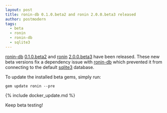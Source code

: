 ```yaml
---
layout: post
title: ronin-db 0.1.0.beta2 and ronin 2.0.0.beta3 released
author: postmodern
tags:
  - beta
  - ronin
  - ronin-db
  - sqlite3
---
```


[ronin-db][ronin-db] [0.1.0.beta2][ronin-db-0.1.0.beta2] and
[ronin][ronin] [2.0.0.beta3][ronin-2.0.0.beta3] have been released. These new
beta versions fix a dependency issue with [ronin-db] which prevented it from
connecting to the default [sqlite3] database.

To update the installed beta gems, simply run:

```shell
gem update ronin --pre
```

{% include docker_update.md %}

Keep beta testing!

[ronin]: https://github.com/ronin-rb/ronin#readme
[ronin-db]: https://github.com/ronin-rb/ronin-db#readme

[ronin-2.0.0.beta3]: https://rubygems.org/gems/ronin/versions/2.0.0.beta3
[ronin-db-0.1.0.beta2]: https://rubygems.org/gems/ronin-db/versions/0.1.0.beta2

[sqlite3]: https://www.sqlite.org/index.html
